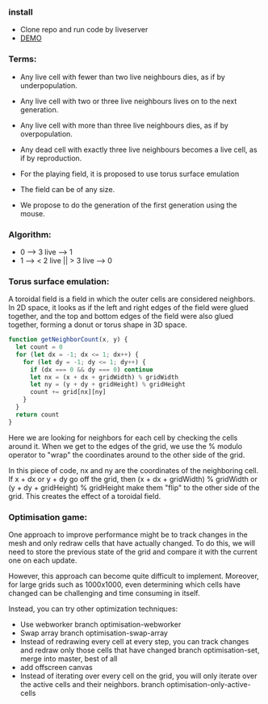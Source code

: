 ### install

- Clone repo and run code by liveserver
- [DEMO](https://edstarck.github.io/game-of-life/)

### Terms:

- Any live cell with fewer than two live neighbours dies, as if by underpopulation.
- Any live cell with two or three live neighbours lives on to the next generation.
- Any live cell with more than three live neighbours dies, as if by overpopulation.
- Any dead cell with exactly three live neighbours becomes a live cell, as if by reproduction.

- For the playing field, it is proposed to use torus surface emulation
- The field can be of any size.
- We propose to do the generation of the first generation using the mouse.

### Algorithm:

- 0 --> 3 live --> 1
- 1 --> < 2 live || > 3 live --> 0

### Torus surface emulation:

A toroidal field is a field in which the outer cells are considered neighbors.
In 2D space, it looks as if the left and right edges of the field were glued together,
and the top and bottom edges of the field were also glued together,
forming a donut or torus shape in 3D space.

```js
function getNeighborCount(x, y) {
  let count = 0
  for (let dx = -1; dx <= 1; dx++) {
    for (let dy = -1; dy <= 1; dy++) {
      if (dx === 0 && dy === 0) continue
      let nx = (x + dx + gridWidth) % gridWidth
      let ny = (y + dy + gridHeight) % gridHeight
      count += grid[nx][ny]
    }
  }
  return count
}
```

Here we are looking for neighbors for each cell by checking the cells around it.
When we get to the edges of the grid, we use the % modulo operator to "wrap"
the coordinates around to the other side of the grid.

In this piece of code, nx and ny are the coordinates of the neighboring cell.
If x + dx or y + dy go off the grid, then (x + dx + gridWidth) % gridWidth or (y + dy + gridHeight) % gridHeight make them "flip" to the other side of the grid.
This creates the effect of a toroidal field.

### Optimisation game:

One approach to improve performance might be to track changes in the mesh and only redraw cells that have actually changed. To do this, we will need to store the previous state of the grid and compare it with the current one on each update.

However, this approach can become quite difficult to implement. Moreover, for large grids such as 1000x1000, even determining which cells have changed can be challenging and time consuming in itself.

Instead, you can try other optimization techniques:

- Use webworker branch optimisation-webworker
- Swap array branch optimisation-swap-array
- Instead of redrawing every cell at every step, you can track changes and redraw only those cells that have changed
  branch optimisation-set, merge into master, best of all
- add offscreen canvas
- Instead of iterating over every cell on the grid, you will only iterate over the active cells and their neighbors.
  branch optimisation-only-active-cells
